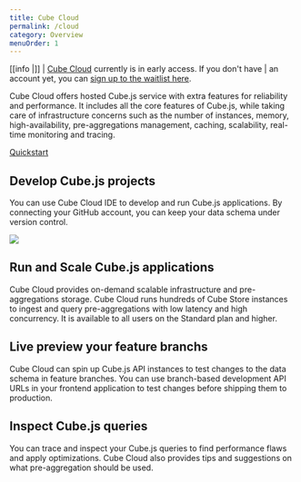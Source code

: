 ```yaml
---
title: Cube Cloud
permalink: /cloud
category: Overview
menuOrder: 1
---
```


<!-- prettier-ignore-start -->
[[info |]]
| [Cube Cloud][link-cube-cloud] currently is in early access. If you don't have
| an account yet, you can [sign up to the waitlist here][link-cube-cloud].
<!-- prettier-ignore-end -->

[link-cube-cloud]: https://cube.dev/cloud

Cube Cloud offers hosted Cube.js service with extra features for reliability and
performance. It includes all the core features of Cube.js, while taking care of
infrastructure concerns such as the number of instances, memory,
high-availability, pre-aggregations management, caching, scalability, real-time
monitoring and tracing.

[Quickstart](/cloud/quickstart)

## Develop Cube.js projects

You can use Cube Cloud IDE to develop and run Cube.js applications. By connecting your GitHub account, you can keep your data schema under version control.

![](https://raw.githubusercontent.com/cube-js/cube.js/master/docs/content/Cube-Cloud/cube-ide.png)

## Run and Scale Cube.js applications

Cube Cloud provides on-demand scalable infrastructure and pre-aggregations storage. Cube Cloud runs hundreds of Cube Store instances to ingest and query pre-aggregations with low latency and high concurrency. It is available to all users on the Standard plan and higher.

## Live preview your feature branchs

Cube Cloud can spin up Cube.js API instances to test changes to the data schema
in feature branches. You can use branch-based development API URLs in your
frontend application to test changes before shipping them to production.


## Inspect Cube.js queries

You can trace and inspect your Cube.js queries to find performance flaws and
apply optimizations. Cube Cloud also provides tips and suggestions on what
pre-aggregation should be used.
